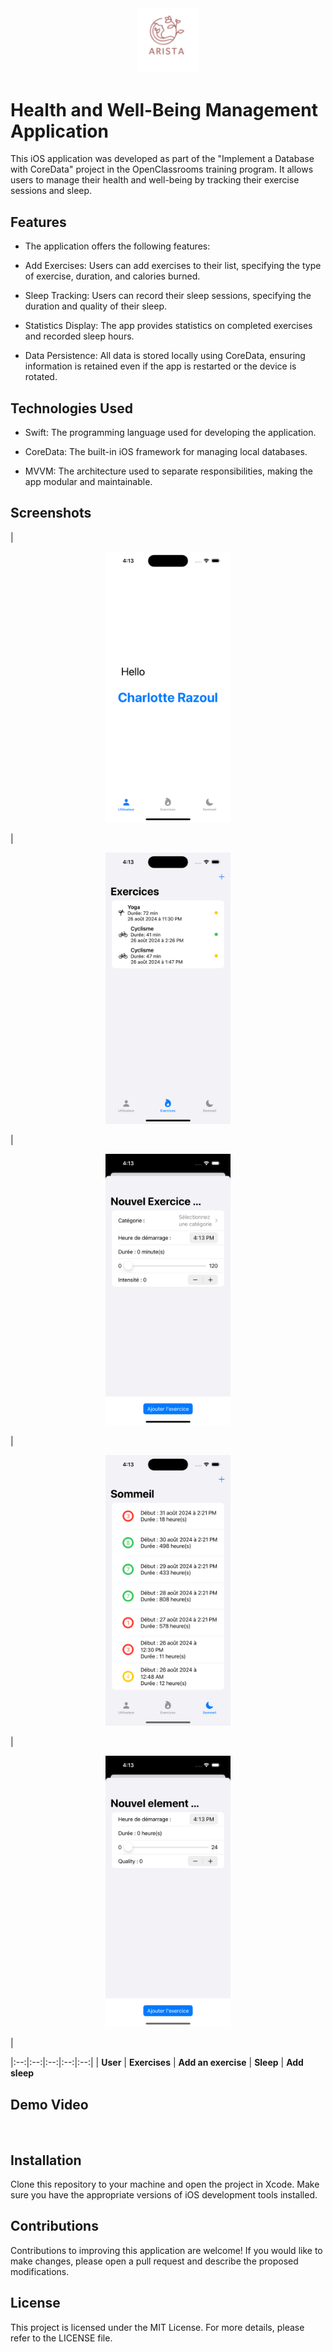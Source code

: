 
<div align="center">
<img src="Screenshots/icone.png" alt="" width="100">
</div>

# Health and Well-Being Management Application

<p>This iOS application was developed as part of the "Implement a Database with CoreData" project in the OpenClassrooms training program. It allows users to manage their health and well-being by tracking their exercise sessions and sleep.</p>

## Features

- The application offers the following features:

- Add Exercises: Users can add exercises to their list, specifying the type of exercise, duration, and calories burned.

- Sleep Tracking: Users can record their sleep sessions, specifying the duration and quality of their sleep.

- Statistics Display: The app provides statistics on completed exercises and recorded sleep hours.

- Data Persistence: All data is stored locally using CoreData, ensuring information is retained even if the app is restarted or the device is rotated.

## Technologies Used

- Swift: The programming language used for developing the application.

- CoreData: The built-in iOS framework for managing local databases.

- MVVM: The architecture used to separate responsibilities, making the app modular and maintainable.

## Screenshots


| <p align="center"><img src="Screenshots/HomeView.png" width="200" alt="User"></p> |
<p align="center"><img src="Screenshots/ExerciseView.png" width="200" alt="Exercise"></p> |
<p align="center"><img src="Screenshots/AddExercise.png" width="200" alt="AddAnExercise"></p> |
<p align="center"><img src="Screenshots/SommeilView.png" width="200" alt="Sleep Interface"></p> |
<p align="center"><img src="Screenshots/AddSommeil.png" width="200" alt="Add Sleep"></p> |

|:--:|:--:|:--:|:--:|:--:|
| **User** | **Exercises** | **Add an exercise** | **Sleep** | **Add sleep** 



## Demo Video

<div align="center">
<img src="Screenshots/test.gif" alt="" width="200">
</div>

## Installation

Clone this repository to your machine and open the project in Xcode. Make sure you have the appropriate versions of iOS development tools installed.

## Contributions

Contributions to improving this application are welcome! If you would like to make changes, please open a pull request and describe the proposed modifications.


## License

This project is licensed under the MIT License. For more details, please refer to the LICENSE file.

